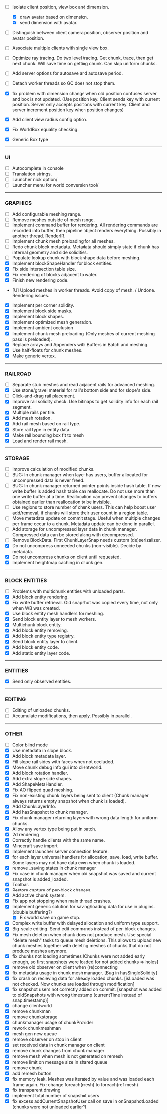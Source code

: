 - [ ] Isolate client position, view box and dimension.
	- [x] draw avatar based on dimension.
	- [x] send dimension with avatar.
- [ ] Distinguish between client camera position, observer position and avatar position.
- [ ] Associate multiple clients with single view box.

- [ ] Optimize ray tracing. Do two level tracing. Get chunk, trace, then get next chunk. Will save time on getting chunk. Can skip uniform chunks.
- [ ] Add server options for autosave and autosave period.
- [ ] Detach worker threads so GC does not stop them.
- [x] fix problem with dimension change when old position confuses server and box is not updated.
	(Use position key. Client sends key with current position. Server only accepts positions with current key. Client and server increment position key when position changes)
- [x] Add client view radius config option.
- [x] Fix WorldBox equality checking.
- [x] Generic Box type

----
### UI
- [ ] Autocomplete in console
- [ ] Translation strings.
- [ ] Launcher nick option/
- [ ] Launcher menu for world conversion tool/

----
### GRAPHICS
- [ ] Add configurable meshing range.
- [ ] Remove meshes outside of mesh range.
- [ ] Implement command buffer for rendering. All rendering commands are recorded into buffer, then pipeline object renders everything. Possibly in another thread. RenderIR.
- [ ] Implement chunk mesh preloading for all meshes.
- [ ] Redo chunk block metadata. Metadata should simply state if chunk has internal geometry and side solidities.
- [ ] Populate lookup chunk with block shape data before meshing.
- [x] Implement blockShapeHandler for block entities.
- [x] Fix side intersection table size.
- [x] Fix rendering of blocks adjacent to water.
- [x] Finish new rendering code.
- [U] Upload meshes in worker threads. Avoid copy of mesh. / Undone. Rendering issues.
- [x] Implement per corner solidity.
- [x] Implement block side masks.
- [x] Implement block shapes.
- [x] Implement optimized mesh generation.
- [x] Implement ambient occlusion
- [x] Implement chunk mesh preloading. (Only meshes of current meshing pass is preloaded).
- [x] Replace arrays and Appenders with Buffers in Batch and meshing.
- [x] Use half-floats for chunk meshes.
- [x] Make generic vertex.

----
### RAILROAD
- [ ] Separate stub meshes and read adjacent rails for advanced meshing.
- [x] Use stone/gravel material for rail's bottom side and for slope's side.
- [ ] Click-and-drag rail placement.
- [x] Improve rail solidity check. Use bitmaps to get solidity info for each rail segment.
- [x] Multiple rails per tile.
- [x] Add mesh rotation.
- [x] Add rail mesh based on rail type.
- [x] Store rail type in entity data.
- [x] Make rail bounding box fit to mesh.
- [x] Load and render rail mesh.

----
### STORAGE
- [ ] Improve calculation of modified chunks.
- [ ] BUG: In chunk manager when layer has users, buffer allocated for uncompressed data is never freed.
- [ ] BUG: In chunk manager returned pointer points inside hash table. If new write buffer is added hash table can reallocate. Do not use more than one write buffer at a time.
Reallocation can prevent changes to buffers obtained earlier than reallocation to be invisible.
- [ ] Use regions to store number of chunk users. This can help boost user add/removal, if chunks will store their user count in a region table.
- [ ] Move metadata update on commit stage. Useful when multiple changes per frame occur to a chunk. Metadata update can be done in parallel.
- [ ] Add storage for uncompressed layer data in chunk manager. Compressed data can be stored along with decompressed.
- [ ] Remove BlockData. First ChunkLayerSnap needs custom (de)serizalizer.
- [x] Do not uncompress unneeded chunks (non-visible). Decide by metadata.
- [x] Do not uncompress chunks on client until requested.
- [x] Implement heightmap caching in chunk gen.

----
### BLOCK ENTITIES
- [ ] Problems with multichunk entities with unloaded parts.
- [x] Add block entity rendering.
- [x] Fix write buffer retrieval. Old snapshot was copied every time, not only when WB was created.
- [x] Use block entity mesh handlers for meshing.
- [x] Send block entity layer to mesh workers.
- [x] Multichunk block entity.
- [x] Add block entity removing.
- [x] Add block entity type registry.
- [x] Send block entity layer to client.
- [x] Add block entity code.
- [x] Add static entity layer code.

----
### ENTITIES

- [x] Send only observed entities.

----
### EDITING

- [ ] Editing of unloaded chunks.
- [ ] Accumulate modifications, then apply. Possibly in parallel.

----
### OTHER

- [ ] Color blind mode
- [x] Use metadata in slope block.
- [x] Add block metadata layer.
- [x] Fill slope rail sides with faces when not occluded.
- [x] Move chunk debug info gui into clientworld.
- [x] Add block rotation handler.
- [x] Add extra slope side shapes.
- [x] Add ShapeMetaHandler.
- [x] Fix AO flipped quad meshing.
- [x] Fix non-existing chunk layers being sent to client (Chunk manager always returns empty snapshot when chunk is loaded).
- [x] Add ChunkLayerInfo.
- [x] Add hasSnapshot to chunk manager.
- [x] Fix chunk manager returning layers with wrong data length for uniform chunks.
- [x] Allow any vertex type being put in batch.
- [x] 2d rendering
- [x] Correctly handle clients with the same name.
- [x] Minecraft save import
- [x] Implement launcher server connection feature.
- [x] for each layer universal handlers for allocation, save, load, write buffer. Some layers may not have data even when chunk is loaded.
- [x] remove _saving states in chunk manager
- [x] Fix case in chunk manager when old snapshot was saved and current snapshot is added_loaded.
- [x] Toolbar.
- [x] Restore capture of per-block changes.
- [x] Add active chunk system.
- [x] Fix app not stopping when main thread crashes.
- [x] Implement generic solution for saving/loading data for use in plugins.
	(double buffering?)
	- [x] Fix world save on game stop.
- [x] Complex write buffer with delayed allocation and uniform type support.
- [x] Big-scale editing. Send edit commands instead of per-block changes.
- [x] Fix mesh deletion when chunk does not produce mesh. Use special "delete mesh" tasks to queue mesh deletions. This allows to upload new chunk meshes together with deleting meshes of chunks that do not produce meshes anymore.
- [x] fix chunks not loading sometimes [Chunks were not added early enough, so first snapshots were loaded for not added chunks => holes]
- [x] remove old observer on client when (re)connecting
- [x] fix metadata usage in chunk mesh manager. [Bug in hasSingleSolidity]
- [x] fix crash on recieving data for already loaded chunks. [isLoaded was not checked. Now chunks are loaded through modification]
- [x] fix snapshot users not correctly added on commit. [snapshot was added to oldSnapshots with wrong timestamp (currentTime instead of snap.timestamp)]
- [x] change clientworld
- [x] remove chunkman
- [x] remove chunkstorage
- [x] chunkmanager usage of chunkProvider
- [x] rework chunkmeshman
- [x] mesh gen new queue
- [x] remove observer on stop in client
- [x] set received data in chunk manager on client
- [x] remove chunk changes from chunk manager
- [x] remove mesh when mesh is not generated on remesh
- [x] remove limit on message size in shared queue
- [x] remove chunk
- [x] add remesh button
- [x] fix memory leak. Meshes was iterated by value and was loaded each frame again. Fix: change foreach(mesh) to foreach(ref mesh)
- [x] fix transparent drawing
- [x] implement total number of snapshot users
- [x] fix excess addCurrentSnapshotUser call on save in onSnapshotLoaded (chunks were not unloaded earlier?)